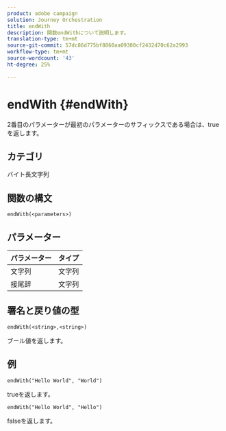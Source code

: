 ```yaml
---
product: adobe campaign
solution: Journey Orchestration
title: endWith
description: 関数endWithについて説明します。
translation-type: tm+mt
source-git-commit: 57dc86d775bf8860aa09300cf2432d70c62a2993
workflow-type: tm+mt
source-wordcount: '43'
ht-degree: 25%

---
```



# endWith {#endWith}

2番目のパラメーターが最初のパラメーターのサフィックスである場合は、trueを返します。

## カテゴリ

 バイト長文字列

## 関数の構文

`endWith(<parameters>)`

## パラメーター

| パラメーター | タイプ |
|-----------|------------------|
| 文字列 | 文字列 |
| 接尾辞 | 文字列 |

## 署名と戻り値の型

`endWith(<string>,<string>)`

ブール値を返します。

## 例

`endWith("Hello World", "World")`

trueを返します。

`endWith("Hello World", "Hello")`

falseを返します。
